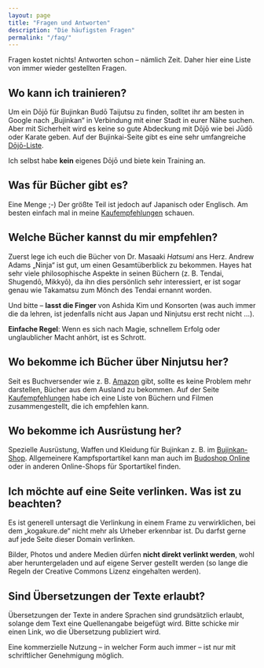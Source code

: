```yaml
---
layout: page
title: "Fragen und Antworten"
description: "Die häufigsten Fragen"
permalink: "/faq/"
---
```


Fragen kostet nichts! Antworten schon – nämlich Zeit. Daher hier eine Liste von immer wieder gestellten Fragen.


## Wo kann ich trainieren?

Um ein Dōjō für Bujinkan Budō Taijutsu zu finden, solltet ihr am besten in Google nach „Bujinkan“ in Verbindung mit einer Stadt in eurer Nähe suchen. Aber mit Sicherheit wird es keine so gute Abdeckung mit Dōjō wie bei Jūdō oder Karate geben. Auf der Bujinkai-Seite gibt es eine sehr umfangreiche [Dōjō-Liste](http://www.bujinkai.de/dojoliste-bujinkan.html).

Ich selbst habe **kein** eigenes Dōjō und biete kein Training an.


## Was für Bücher gibt es?

Eine Menge ;-) Der größte Teil ist jedoch auf Japanisch oder Englisch. Am besten einfach mal in meine [Kaufempfehlungen](/kaufempfehlungen/) schauen.


## Welche Bücher kannst du mir empfehlen?

Zuerst lege ich euch die Bücher von Dr. Masaaki <dfn title="Großmeister und Gründer des Bujinkan">Hatsumi</dfn> ans Herz. Andrew Adams „Ninja“ ist gut, um einen Gesamtüberblick zu bekommen. Hayes hat sehr viele philosophische Aspekte in seinen Büchern (z.&nbsp;B. Tendai, Shugendō, Mikkyō), da ihn dies persönlich sehr interessiert, er ist sogar genau wie Takamatsu zum Mönch des Tendai ernannt worden.

Und bitte – **lasst die Finger** von Ashida Kim und Konsorten (was auch immer die da lehren, ist jedenfalls nicht aus Japan und Ninjutsu erst recht nicht …).

**Einfache Regel**: Wenn es sich nach Magie, schnellem Erfolg oder unglaublicher Macht anhört, ist es Schrott.


## Wo bekomme ich Bücher über Ninjutsu her?

Seit es Buchversender wie z.&nbsp;B. [Amazon](http://www.amazon.de/exec/obidos/redirect?link_code=ur2&amp;camp=1638&amp;tag=kogakurede-21&amp;creative=6742&amp;path=tg%2Fbrowse%2F-%2F301128%3Fsite-redirect%3Dde "Amazon.de") gibt, sollte es keine Problem mehr darstellen, Bücher aus dem Ausland zu bekommen. Auf der Seite [Kaufempfehlungen](/kaufempfehlungen/) habe ich eine Liste von Büchern und Filmen zusammengestellt, die ich empfehlen kann.


## Wo bekomme ich Ausrüstung her?

Spezielle Ausrüstung, Waffen und Kleidung für Bujinkan z.&nbsp;B. im [Bujinkan-Shop](http://www.bujinkan-shop.de/). Allgemeinere Kampfsportartikel kann man auch im [Budoshop Online](http://www.budoten.com/partner.php?pid=kogakure) oder in anderen Online-Shops für Sportartikel finden.


## Ich möchte auf eine Seite verlinken. Was ist zu beachten?

Es ist generell untersagt die Verlinkung in einem Frame zu verwirklichen, bei dem „kogakure.de“ nicht mehr als Urheber erkennbar ist. Du darfst gerne auf jede Seite dieser Domain verlinken.

Bilder, Photos und andere Medien dürfen **nicht direkt verlinkt werden**, wohl aber heruntergeladen und auf eigene Server gestellt werden (so lange die Regeln der Creative Commons Lizenz eingehalten werden).


## Sind Übersetzungen der Texte erlaubt?

Übersetzungen der Texte in andere Sprachen sind grundsätzlich erlaubt, solange dem Text eine Quellenangabe beigefügt wird. Bitte schicke mir einen Link, wo die Übersetzung publiziert wird.

Eine kommerzielle Nutzung – in welcher Form auch immer – ist nur mit schriftlicher Genehmigung möglich.

